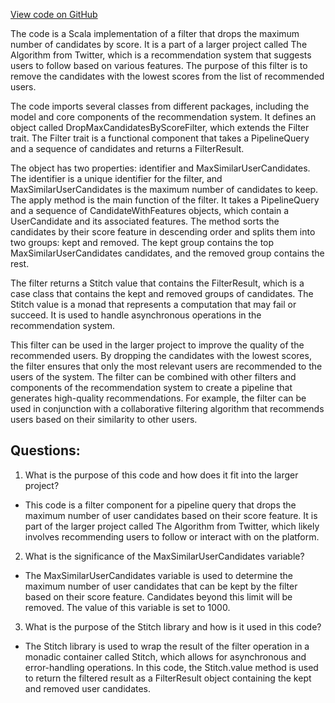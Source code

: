 [View code on GitHub](https://github.com/misbahsy/the-algorithm/home-mixer/server/src/main/scala/com/twitter/home_mixer/product/list_recommended_users/filter/DropMaxCandidatesByScoreFilter.scala)

The code is a Scala implementation of a filter that drops the maximum number of candidates by score. It is a part of a larger project called The Algorithm from Twitter, which is a recommendation system that suggests users to follow based on various features. The purpose of this filter is to remove the candidates with the lowest scores from the list of recommended users.

The code imports several classes from different packages, including the model and core components of the recommendation system. It defines an object called DropMaxCandidatesByScoreFilter, which extends the Filter trait. The Filter trait is a functional component that takes a PipelineQuery and a sequence of candidates and returns a FilterResult.

The object has two properties: identifier and MaxSimilarUserCandidates. The identifier is a unique identifier for the filter, and MaxSimilarUserCandidates is the maximum number of candidates to keep. The apply method is the main function of the filter. It takes a PipelineQuery and a sequence of CandidateWithFeatures objects, which contain a UserCandidate and its associated features. The method sorts the candidates by their score feature in descending order and splits them into two groups: kept and removed. The kept group contains the top MaxSimilarUserCandidates candidates, and the removed group contains the rest.

The filter returns a Stitch value that contains the FilterResult, which is a case class that contains the kept and removed groups of candidates. The Stitch value is a monad that represents a computation that may fail or succeed. It is used to handle asynchronous operations in the recommendation system.

This filter can be used in the larger project to improve the quality of the recommended users. By dropping the candidates with the lowest scores, the filter ensures that only the most relevant users are recommended to the users of the system. The filter can be combined with other filters and components of the recommendation system to create a pipeline that generates high-quality recommendations. For example, the filter can be used in conjunction with a collaborative filtering algorithm that recommends users based on their similarity to other users.
## Questions: 
 1. What is the purpose of this code and how does it fit into the larger project?
- This code is a filter component for a pipeline query that drops the maximum number of user candidates based on their score feature. It is part of the larger project called The Algorithm from Twitter, which likely involves recommending users to follow or interact with on the platform.

2. What is the significance of the MaxSimilarUserCandidates variable?
- The MaxSimilarUserCandidates variable is used to determine the maximum number of user candidates that can be kept by the filter based on their score feature. Candidates beyond this limit will be removed. The value of this variable is set to 1000.

3. What is the purpose of the Stitch library and how is it used in this code?
- The Stitch library is used to wrap the result of the filter operation in a monadic container called Stitch, which allows for asynchronous and error-handling operations. In this code, the Stitch.value method is used to return the filtered result as a FilterResult object containing the kept and removed user candidates.